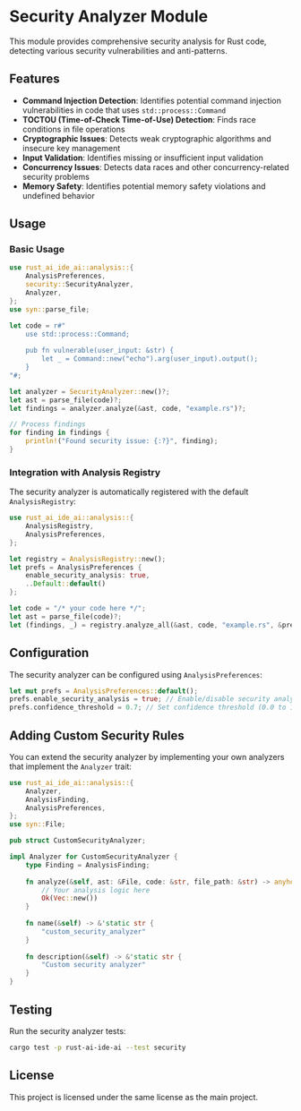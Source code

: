 # Security Analyzer Module

This module provides comprehensive security analysis for Rust code, detecting various security vulnerabilities and anti-patterns.

## Features

- **Command Injection Detection**: Identifies potential command injection vulnerabilities in code that uses `std::process::Command`
- **TOCTOU (Time-of-Check Time-of-Use) Detection**: Finds race conditions in file operations
- **Cryptographic Issues**: Detects weak cryptographic algorithms and insecure key management
- **Input Validation**: Identifies missing or insufficient input validation
- **Concurrency Issues**: Detects data races and other concurrency-related security problems
- **Memory Safety**: Identifies potential memory safety violations and undefined behavior

## Usage

### Basic Usage

```rust
use rust_ai_ide_ai::analysis::{
    AnalysisPreferences,
    security::SecurityAnalyzer,
    Analyzer,
};
use syn::parse_file;

let code = r#"
    use std::process::Command;
    
    pub fn vulnerable(user_input: &str) {
        let _ = Command::new("echo").arg(user_input).output();
    }
"#;

let analyzer = SecurityAnalyzer::new()?;
let ast = parse_file(code)?;
let findings = analyzer.analyze(&ast, code, "example.rs")?;

// Process findings
for finding in findings {
    println!("Found security issue: {:?}", finding);
}
```

### Integration with Analysis Registry

The security analyzer is automatically registered with the default `AnalysisRegistry`:

```rust
use rust_ai_ide_ai::analysis::{
    AnalysisRegistry,
    AnalysisPreferences,
};

let registry = AnalysisRegistry::new();
let prefs = AnalysisPreferences {
    enable_security_analysis: true,
    ..Default::default()
};

let code = "/* your code here */";
let ast = parse_file(code)?;
let (findings, _) = registry.analyze_all(&ast, code, "example.rs", &prefs);
```

## Configuration

The security analyzer can be configured using `AnalysisPreferences`:

```rust
let mut prefs = AnalysisPreferences::default();
prefs.enable_security_analysis = true; // Enable/disable security analysis
prefs.confidence_threshold = 0.7; // Set confidence threshold (0.0 to 1.0)
```

## Adding Custom Security Rules

You can extend the security analyzer by implementing your own analyzers that implement the `Analyzer` trait:

```rust
use rust_ai_ide_ai::analysis::{
    Analyzer,
    AnalysisFinding,
    AnalysisPreferences,
};
use syn::File;

pub struct CustomSecurityAnalyzer;

impl Analyzer for CustomSecurityAnalyzer {
    type Finding = AnalysisFinding;
    
    fn analyze(&self, ast: &File, code: &str, file_path: &str) -> anyhow::Result<Vec<Self::Finding>> {
        // Your analysis logic here
        Ok(Vec::new())
    }
    
    fn name(&self) -> &'static str {
        "custom_security_analyzer"
    }
    
    fn description(&self) -> &'static str {
        "Custom security analyzer"
    }
}
```

## Testing

Run the security analyzer tests:

```bash
cargo test -p rust-ai-ide-ai --test security
```

## License

This project is licensed under the same license as the main project.
